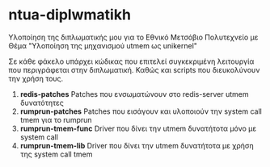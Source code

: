 # ntua-diplwmatikh
Υλοποίηση της διπλωματικής μου για το Εθνικό Μετσόβιο Πολυτεχνείο με Θέμα "Υλοποίηση της μηχανισμού utmem ως unikernel"

Σε κάθε φάκελο υπάρχει κώδικας που επιτελεί συγκεκριμένη λειτουργία
που περιγράφεται στην διπλωματική. Καθώς και scripts που διευκολύνουν
την χρήση τους.

1. **redis-patches**
Patches που ενσωματώνουν στο redis-server utmem δυνατότητες
2. **rumprun-patches**
Patches που εισάγουν και υλοποιούν την system call tmem για το rumprun
3. **rumprun-tmem-func**
Driver που δίνει την utmem δυνατήτοτα μόνο με system call
4. **rumprun-tmem-lib**
Driver που δίνει την utmem δυνατήτοτα με χρήση της system call tmem
